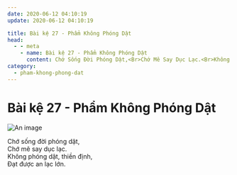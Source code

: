 ```yaml
---
date: 2020-06-12 04:10:19
update: 2020-06-12 04:10:19

title: Bài kệ 27 - Phẩm Không Phóng Dật
head:
  - - meta
    - name: Bài kệ 27 - Phẩm Không Phóng Dật
      content: Chớ Sống Đời Phóng Dật,<Br>Chớ Mê Say Dục Lạc.<Br>Không Phóng Dật, Thiền Định,<Br>Ðạt Được An Lạc Lớn.<Br>
category:
  - pham-khong-phong-dat
---
```


# Bài kệ 27 - Phẩm Không Phóng Dật

![An image](/img/pham-khong-phong-dat/pham-khong-phong-dat-027.jpg)

Chớ sống đời phóng dật,<br>Chớ mê say dục lạc.<br>Không phóng dật, thiền định,<br>Ðạt được an lạc lớn.<br>
